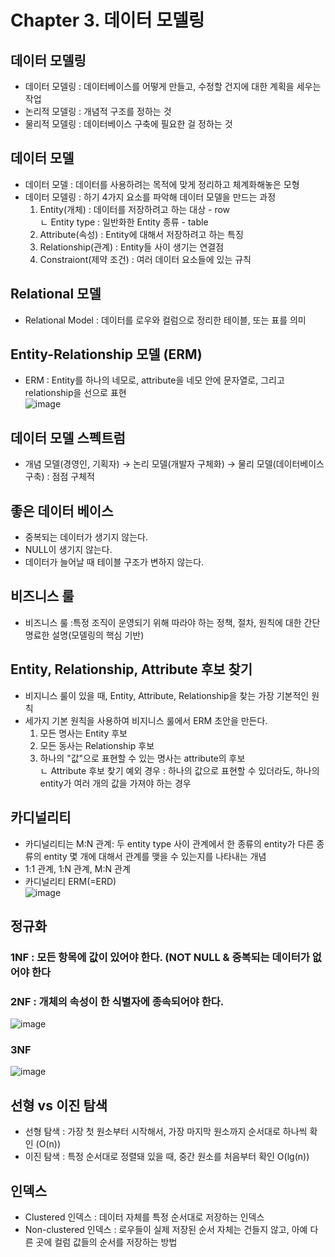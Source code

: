 # Chapter 3. 데이터 모델링

## 데이터 모델링 
- 데이터 모델링 : 데이터베이스를 어떻게 만들고, 수정할 건지에 대한 계획을 세우는 작업
- 논리적 모델링 : 개념적 구조를 정하는 것
- 물리적 모델링 : 데이터베이스 구축에 필요한 걸 정하는 것

## 데이터 모델 
- 데이터 모델 : 데이터를 사용하려는 목적에 맞게 정리하고 체계화해놓은 모형
- 데이터 모델링 : 하기 4가지 요소를 파악해 데이터 모델을 만드는 과정
  1. Entity(개체) : 데이터를 저장하려고 하는 대상 - row   
    ㄴ Entity type : 일반화한 Entity 종류 - table   
  2. Attribute(속성) : Entity에 대해서 저장하려고 하는 특징
  3. Relationship(관계) : Entity들 사이 생기는 연결점
  4. Constraiont(제약 조건) : 여러 데이터 요소들에 있는 규칙

## Relational 모델
- Relational Model : 데이터를 로우와 컬럼으로 정리한 테이블, 또는 표를 의미   

## Entity-Relationship 모델 (ERM)
-  ERM : Entity를 하나의 네모로, attribute을 네모 안에 문자열로, 그리고 relationship을 선으로 표현   
![image](https://user-images.githubusercontent.com/67107675/114646276-ef52ff00-9d15-11eb-9806-ceb67b87a04d.png)


## 데이터 모델 스펙트럼
- 개념 모델(경영인, 기획자) → 논리 모델(개발자 구체화) → 물리 모델(데이터베이스 구축) : 점점 구체적

## 좋은 데이터 베이스
- 중복되는 데이터가 생기지 않는다.
- NULL이 생기지 않는다.
- 데이터가 늘어날 때 테이블 구조가 변하지 않는다.

## 비즈니스 룰
- 비즈니스 룰 :특정 조직이 운영되기 위해 따라야 하는 정책, 절차, 원칙에 대한 간단 명료한 설명(모델링의 핵심 기반)

## Entity, Relationship, Attribute 후보 찾기
- 비지니스 룰이 있을 때, Entity, Attribute, Relationship을 찾는 가장 기본적인 원칙
- 세가지 기본 원칙을 사용하여 비지니스 룰에서 ERM 초안을 만든다.
  1. 모든 명사는 Entity 후보
  2. 모든 동사는 Relationship 후보
  3. 하나의 "값"으로 표현할 수 있는 명사는 attribute의 후보   
   ㄴ Attribute 후보 찾기 예외 경우 : 하나의 값으로 표현할 수 있더라도, 하나의 entity가 여러 개의 값을 가져야 하는 경우
   
## 카디널리티
 - 카디널리티는 M:N 관계: 두 entity type 사이 관계에서 한 종류의 entity가 다른 종류의 entity 몇 개에 대해서 관계를 맺을 수 있는지를 나타내는 개념
 - 1:1 관계, 1:N 관계, M:N 관계
 - 카디널리티 ERM(=ERD)     
 ![image](https://user-images.githubusercontent.com/67107675/114829953-a3cc4e00-9e06-11eb-8941-ad3d5453e4b4.png)

## 정규화
### 1NF : 모든 항목에 값이 있어야 한다. (NOT NULL & 중복되는 데이터가 없어야 한다
### 2NF : 개체의 속성이 한 식별자에 종속되어야 한다.
![image](https://user-images.githubusercontent.com/67107675/114982375-55808300-9eca-11eb-9817-62823f3cb2da.png)

### 3NF
![image](https://user-images.githubusercontent.com/67107675/114982411-616c4500-9eca-11eb-8de4-56270757c6ae.png)

## 선형 vs 이진 탐색
- 선형 탐색 : 가장 첫 원소부터 시작해서, 가장 마지막 원소까지 순서대로 하나씩 확인 (O(n))
- 이진 탐색 : 특정 순서대로 정렬돼 있을 때, 중간 원소를 처음부터 확인 O(lg(n))

## 인덱스
- Clustered 인덱스 : 데이터 자체를 특정 순서대로 저장하는 인덱스
- Non-clustered 인덱스 : 로우들이 실제 저장된 순서 자체는 건들지 않고, 아예 다른 곳에 컬럼 값들의 순서를 저장하는 방법

